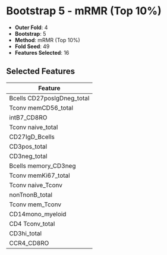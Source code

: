 # Bootstrap 5 - mRMR (Top 10%)

- **Outer Fold**: 4
- **Bootstrap**: 5
- **Method**: mRMR (Top 10%)
- **Fold Seed**: 49
- **Features Selected**: 16

## Selected Features

| Feature |
|---------|
| Bcells CD27posIgDneg_total |
| Tconv memCD56_total |
| intB7_CD8RO |
| Tconv naive_total |
| CD27IgD_Bcells |
| CD3pos_total |
| CD3neg_total |
| Bcells memory_CD3neg |
| Tconv memKi67_total |
| Tconv naive_Tconv |
| nonTnonB_total |
| Tconv mem_Tconv |
| CD14mono_myeloid |
| CD4 Tconv_total |
| CD3hi_total |
| CCR4_CD8RO |
